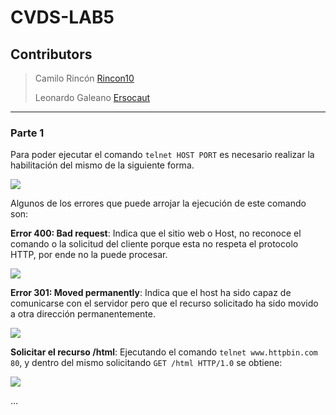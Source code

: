 # __CVDS-LAB5__

## __Contributors__

> Camilo Rincón [Rincon10](https://github.com/Rincon10)
>
> Leonardo Galeano [Ersocaut](https://github.com/Ersocaut)

---

### Parte 1

Para poder ejecutar el comando ```telnet HOST PORT``` es necesario realizar la habilitación del mismo de la siguiente forma.

![](https://github.com/Rincon10/CVDS-LAB5/blob/master/resources/InstallTelnet.png)

Algunos de los errores que puede arrojar la ejecución de este comando son:

__Error 400: Bad request__: Indica que el sitio web o Host, no reconoce el comando o la solicitud del cliente porque esta no respeta el protocolo HTTP, por ende no la puede procesar.

![](https://github.com/Rincon10/CVDS-LAB5/blob/master/resources/Error400.png)

__Error 301: Moved permanently__: Indica que el host ha sido capaz de comunicarse con el servidor pero que el recurso solicitado ha sido movido a otra dirección permanentemente.

![](https://github.com/Rincon10/CVDS-LAB5/blob/master/resources/Error400.png)

__Solicitar el recurso /html__: Ejecutando el comando ```telnet www.httpbin.com 80```, y dentro del mismo solicitando ```GET /html HTTP/1.0``` se obtiene:

![](https://github.com/Rincon10/CVDS-LAB5/blob/master/resources/GEThttpbin.png)

...
